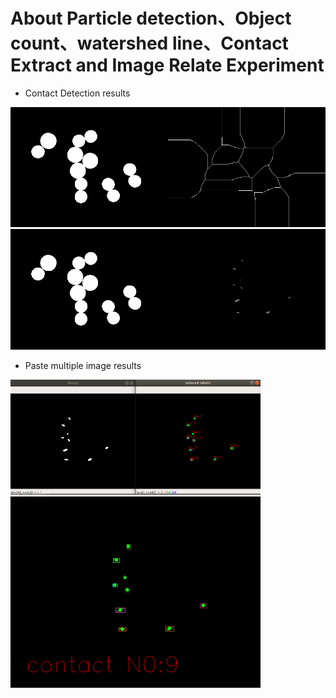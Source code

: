 # About Particle detection、Object count、watershed line、Contact Extract and Image Relate Experiment

- Contact Detection results
<p align='left'>  
  <img src='data/image/binary image & watershed line.png' width='600'/>
  <img src='data/image/src & touch result.png' width='600'/>
</p>

- Paste multiple image results
<p align='left'>  
  <img src='data/image/count_contact.png' width='400'/>
  <img src='data/image/show_count_contact.png' width='400'/>
</p>

